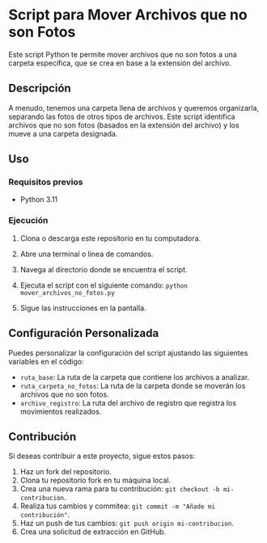 # Script para Mover Archivos que no son Fotos

Este script Python te permite mover archivos que no son fotos a una carpeta específica, que se crea en base a la extensión del archivo. 

## Descripción

A menudo, tenemos una carpeta llena de archivos y queremos organizarla, separando las fotos de otros tipos de archivos. Este script identifica archivos que no son fotos (basados en la extensión del archivo) y los mueve a una carpeta designada.

## Uso

### Requisitos previos

- Python 3.11

### Ejecución

1. Clona o descarga este repositorio en tu computadora.
2. Abre una terminal o línea de comandos.
3. Navega al directorio donde se encuentra el script.
4. Ejecuta el script con el siguiente comando: `python mover_archivos_no_fotos.py`

5. Sigue las instrucciones en la pantalla.

## Configuración Personalizada

Puedes personalizar la configuración del script ajustando las siguientes variables en el código:

- `ruta_base`: La ruta de la carpeta que contiene los archivos a analizar.
- `ruta_carpeta_no_fotos`: La ruta de la carpeta donde se moverán los archivos que no son fotos.
- `archivo_registro`: La ruta del archivo de registro que registra los movimientos realizados.

## Contribución

Si deseas contribuir a este proyecto, sigue estos pasos:

1. Haz un fork del repositorio.
2. Clona tu repositorio fork en tu máquina local.
3. Crea una nueva rama para tu contribución: `git checkout -b mi-contribucion`.
4. Realiza tus cambios y commitea: `git commit -m "Añade mi contribución"`.
5. Haz un push de tus cambios: `git push origin mi-contribucion`.
6. Crea una solicitud de extracción en GitHub.


